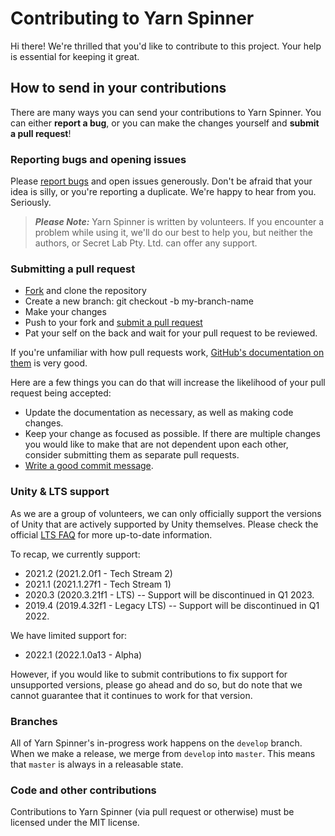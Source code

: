 # Contributing to Yarn Spinner

Hi there! We're thrilled that you'd like to contribute to this project. Your help is essential for keeping it great.

## How to send in your contributions

There are many ways you can send your contributions to Yarn Spinner. You can either **report a bug**, or you can make the changes yourself and **submit a pull request**!

### Reporting bugs and opening issues

Please [report bugs](https://github.com/YarnSpinnerTool/YarnSpinner-Unity/issues) and open issues generously. Don't be afraid that your idea is silly, or you're reporting a duplicate. We're happy to hear from you. Seriously.

> ***Please Note:*** Yarn Spinner is written by volunteers. If you encounter a problem while using it, we'll do our best to help you, but neither the authors, or Secret Lab Pty. Ltd. can offer any support.

### Submitting a pull request

* [Fork](https://github.com/YarnSpinnerTool/YarnSpinner-Unity/fork) and clone the repository
* Create a new branch: git checkout -b my-branch-name
* Make your changes
* Push to your fork and [submit a pull request](https://github.com/YarnSpinnerTool/YarnSpinner-Unity/compare)
* Pat your self on the back and wait for your pull request to be reviewed.

If you're unfamiliar with how pull requests work, [GitHub's documentation on them](https://help.github.com/articles/using-pull-requests/) is very good.

Here are a few things you can do that will increase the likelihood of your pull request being accepted:

* Update the documentation as necessary, as well as making code changes.
* Keep your change as focused as possible. If there are multiple changes you would like to make that are not dependent upon each other, consider submitting them as separate pull requests.
* [Write a good commit message](http://tbaggery.com/2008/04/19/a-note-about-git-commit-messages.html).

### Unity & LTS support

As we are a group of volunteers, we can only officially support the versions of Unity that are actively supported by Unity themselves. Please check the official [LTS FAQ](https://support.unity.com/hc/en-us/articles/4403332003348-What-is-a-Unity-LTS-Long-Term-Support-version-and-what-can-I-expect-from-it-) for more up-to-date information.

To recap, we currently support:

* 2021.2 (2021.2.0f1 - Tech Stream 2)
* 2021.1 (2021.1.27f1 - Tech Stream 1)
* 2020.3 (2020.3.21f1 - LTS) -- Support will be discontinued in Q1 2023.
* 2019.4 (2019.4.32f1 - Legacy LTS) -- Support will be discontinued in Q1 2022.

We have limited support for:

* 2022.1 (2022.1.0a13 - Alpha)

However, if you would like to submit contributions to fix support for unsupported versions, please go ahead and do so, but do note that we cannot guarantee that it continues to work for that version.

### Branches

All of Yarn Spinner's in-progress work happens on the `develop` branch. When we make a release, we merge from `develop` into `master`. This means that `master` is always in a releasable state.

### Code and other contributions

Contributions to Yarn Spinner (via pull request or otherwise) must be licensed under the MIT license.
